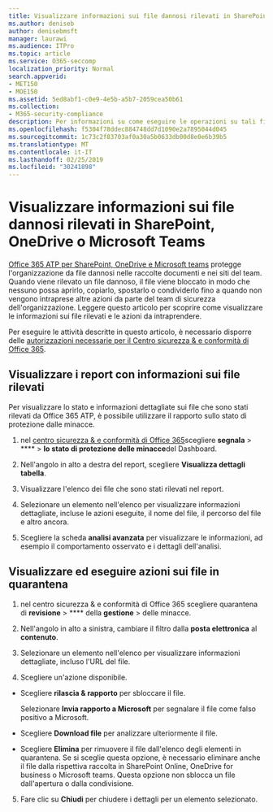 ```yaml
---
title: Visualizzare informazioni sui file dannosi rilevati in SharePoint, OneDrive o Microsoft Teams
ms.author: deniseb
author: denisebmsft
manager: laurawi
ms.audience: ITPro
ms.topic: article
ms.service: O365-seccomp
localization_priority: Normal
search.appverid:
- MET150
- MOE150
ms.assetid: 5ed8abf1-c0e9-4e5b-a5b7-2059cea50b61
ms.collection:
- M365-security-compliance
description: Per informazioni su come eseguire le operazioni su tali file, vedere l'articolo relativo alla visualizzazione dei file dannosi rilevati in SharePoint, OneDrive o teams.
ms.openlocfilehash: f5304f78ddec884748dd7d1090e2a7895044d045
ms.sourcegitcommit: 1c73c2f83703af0a30a5b0633db00d8e0e6b39b5
ms.translationtype: MT
ms.contentlocale: it-IT
ms.lasthandoff: 02/25/2019
ms.locfileid: "30241898"
---
```

# <a name="view-information-about-malicious-files-detected-in-sharepoint-onedrive-or-microsoft-teams"></a>Visualizzare informazioni sui file dannosi rilevati in SharePoint, OneDrive o Microsoft Teams

[Office 365 ATP per SharePoint, OneDrive e Microsoft teams](atp-for-spo-odb-and-teams.md) protegge l'organizzazione da file dannosi nelle raccolte documenti e nei siti del team. Quando viene rilevato un file dannoso, il file viene bloccato in modo che nessuno possa aprirlo, copiarlo, spostarlo o condividerlo fino a quando non vengono intraprese altre azioni da parte del team di sicurezza dell'organizzazione. Leggere questo articolo per scoprire come visualizzare le informazioni sui file rilevati e le azioni da intraprendere. 

Per eseguire le attività descritte in questo articolo, è necessario disporre delle [autorizzazioni necessarie per il Centro sicurezza &amp; e conformità di Office 365](permissions-in-the-security-and-compliance-center.md). 
  
## <a name="view-reports-with-information-about-detected-files"></a>Visualizzare i report con informazioni sui file rilevati

Per visualizzare lo stato e informazioni dettagliate sui file che sono stati rilevati da Office 365 ATP, è possibile utilizzare il rapporto sullo stato di protezione dalle minacce.
  
1. nel [centro sicurezza &amp; e conformità di Office 365](https://protection.office.com)scegliere **segnala** \> **** \> **lo stato di protezione delle minacce**del Dashboard.
    
2. Nell'angolo in alto a destra del report, scegliere **Visualizza dettagli tabella**.
    
3. Visualizzare l'elenco dei file che sono stati rilevati nel report.
    
4. Selezionare un elemento nell'elenco per visualizzare informazioni dettagliate, incluse le azioni eseguite, il nome del file, il percorso del file e altro ancora.
    
5. Scegliere la scheda **analisi avanzata** per visualizzare le informazioni, ad esempio il comportamento osservato e i dettagli dell'analisi. 
  
## <a name="view-and-take-action-on-files-in-quarantine"></a>Visualizzare ed eseguire azioni sui file in quarantena

1. nel centro sicurezza &amp; e conformità di Office 365 scegliere quarantena di **revisione** \> **** della **gestione** \> delle minacce.
    
2. Nell'angolo in alto a sinistra, cambiare il filtro dalla **posta elettronica** al **contenuto**.
    
3. Selezionare un elemento nell'elenco per visualizzare informazioni dettagliate, incluso l'URL del file.
    
4. Scegliere un'azione disponibile.
    
  - Scegliere **rilascia &amp; rapporto** per sbloccare il file. 
    
    Selezionare **Invia rapporto a Microsoft** per segnalare il file come falso positivo a Microsoft. 
    
  - Scegliere **Download file** per analizzare ulteriormente il file. 
    
  - Scegliere **Elimina** per rimuovere il file dall'elenco degli elementi in quarantena. Se si sceglie questa opzione, è necessario eliminare anche il file dalla rispettiva raccolta in SharePoint Online, OneDrive for business o Microsoft teams. Questa opzione non sblocca un file dall'apertura o dalla condivisione. 
    
5. Fare clic su **Chiudi** per chiudere i dettagli per un elemento selezionato. 
  
  

